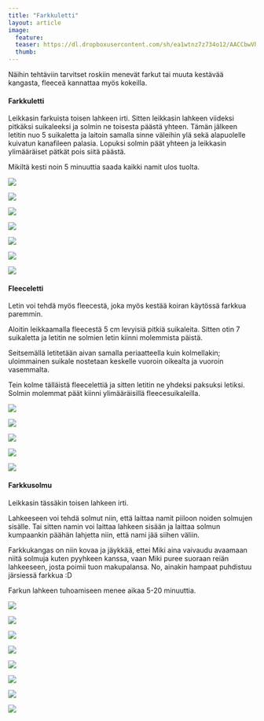 ```yaml
---
title: "Farkkuletti"
layout: article
image:
  feature:
  teaser: https://dl.dropboxusercontent.com/sh/ea1wtnz7z734o12/AACCbwVhSL25ggboCWiz_6G0a/aktivointi/farkkuletti/DS02297-245px.jpg
  thumb:
---
```

Näihin tehtäviin tarvitset roskiin menevät farkut tai muuta kestävää kangasta, fleeceä kannattaa myös kokeilla.

#### Farkkuletti

Leikkasin farkuista toisen lahkeen irti. Sitten leikkasin lahkeen viideksi pitkäksi suikaleeksi ja solmin ne toisesta päästä yhteen. Tämän jälkeen letitin nuo 5 suikaletta ja laitoin samalla sinne väleihin ylä sekä alapuolelle kuivatun kanafileen palasia. Lopuksi solmin päät yhteen ja leikkasin ylimääräiset pätkät pois siitä päästä.

Mikiltä kesti noin 5 minuuttia saada kaikki namit ulos tuolta.

[![](https://dl.dropboxusercontent.com/sh/ea1wtnz7z734o12/AAAONMY3DZyJowAruumUYZC8a/aktivointi/farkkuletti/DS02273-800px.jpg)](https://dl.dropboxusercontent.com/sh/ea1wtnz7z734o12/AADaXbSIX_DUcrnrN_rvgK3ua/aktivointi/farkkuletti/DS02273.jpg)

[![](https://dl.dropboxusercontent.com/sh/ea1wtnz7z734o12/AABoB17YnS8gWTuB_ujfaQdwa/aktivointi/farkkuletti/DS02284-800px.jpg)](https://dl.dropboxusercontent.com/sh/ea1wtnz7z734o12/AAC3bMJE1aJQhBO978gTzodJa/aktivointi/farkkuletti/DS02284.jpg)

[![](https://dl.dropboxusercontent.com/sh/ea1wtnz7z734o12/AACPFuQmgmD6k9bhNfQaWp0sa/aktivointi/farkkuletti/DS02297-800px.jpg)](https://dl.dropboxusercontent.com/sh/ea1wtnz7z734o12/AAAaJPBcXVz7vtBj6pfudSPNa/aktivointi/farkkuletti/DS02297.jpg)

[![](https://dl.dropboxusercontent.com/sh/ea1wtnz7z734o12/AABynJdTy5WX3UdAYN7Qg3T4a/aktivointi/farkkuletti/DS02326-800px.jpg)](https://dl.dropboxusercontent.com/sh/ea1wtnz7z734o12/AADxODbb2CrmAxIALYtFb4Kea/aktivointi/farkkuletti/DS02326.jpg)

[![](https://dl.dropboxusercontent.com/sh/ea1wtnz7z734o12/AAB4unGgyObMQvwphTWWqjC_a/aktivointi/farkkuletti/DS02337-800px.jpg)](https://dl.dropboxusercontent.com/sh/ea1wtnz7z734o12/AAAUpktkzmEpt9L0ka-twwNia/aktivointi/farkkuletti/DS02337.jpg)

[![](https://dl.dropboxusercontent.com/sh/ea1wtnz7z734o12/AABU1HUVRhMDZJmVSUA1ziFVa/aktivointi/farkkuletti/DS02264-800px.jpg)](https://dl.dropboxusercontent.com/sh/ea1wtnz7z734o12/AAAPmKkHHk96BFG9lYSzqXmxa/aktivointi/farkkuletti/DS02264.jpg)

[![](https://dl.dropboxusercontent.com/sh/ea1wtnz7z734o12/AABvJrh_olMl2y1Q2-5FH6Cca/aktivointi/farkkuletti/DS02261-800px.jpg)](https://dl.dropboxusercontent.com/sh/ea1wtnz7z734o12/AABmiL1Clv7qko07pl48tg07a/aktivointi/farkkuletti/DS02261.jpg)

#### Fleeceletti

Letin voi tehdä myös fleecestä, joka myös kestää koiran käytössä farkkua paremmin.

Aloitin leikkaamalla fleecestä 5 cm levyisiä pitkiä suikaleita. Sitten otin 7 suikaletta ja letitin ne solmien letin kiinni molemmista päistä.

Seitsemällä letitetään aivan samalla periaatteella kuin kolmellakin; uloimmainen suikale nostetaan keskelle vuoroin oikealta ja vuoroin vasemmalta.

Tein kolme tälläistä fleecelettiä ja sitten letitin ne yhdeksi paksuksi letiksi. Solmin molemmat päät kiinni ylimääräisillä fleecesuikaleilla.

[![](https://dl.dropboxusercontent.com/sh/ea1wtnz7z734o12/AACo7U18d_x5-2qv2Y-V-BvVa/aktivointi/farkkuletti/DS18070-800px.jpg)](https://dl.dropboxusercontent.com/sh/ea1wtnz7z734o12/AADsAZheXat8jn2YfY2Z2Fdta/aktivointi/farkkuletti/DS18070.jpg)

[![](https://dl.dropboxusercontent.com/sh/ea1wtnz7z734o12/AABVuvPNtczAKwlav6W0bCC-a/aktivointi/farkkuletti/DS18079-800px.jpg)](https://dl.dropboxusercontent.com/sh/ea1wtnz7z734o12/AAAQMzG3YAFmD506JA7KFP8ta/aktivointi/farkkuletti/DS18079.jpg)

[![](https://dl.dropboxusercontent.com/sh/ea1wtnz7z734o12/AABxoFG4uqfieYoR03H9a8hIa/aktivointi/farkkuletti/DS18110-800px.jpg)](https://dl.dropboxusercontent.com/sh/ea1wtnz7z734o12/AAA6dThBwXIRXSF4GL5VjofPa/aktivointi/farkkuletti/DS18110.jpg)

[![](https://dl.dropboxusercontent.com/sh/ea1wtnz7z734o12/AAC0azRqdsxZ62uyvjcHEpzua/aktivointi/farkkuletti/DS18137-800px.jpg)](https://dl.dropboxusercontent.com/sh/ea1wtnz7z734o12/AAAFJ_82jmu8upjXzuMl60TSa/aktivointi/farkkuletti/DS18137.jpg)

[![](https://dl.dropboxusercontent.com/sh/ea1wtnz7z734o12/AABtogRFUQ3pBKKgIA7RiWc6a/aktivointi/farkkuletti/fleeceletti_kollaasi-800px.jpg)](https://dl.dropboxusercontent.com/sh/ea1wtnz7z734o12/AADYRhUiLlF2IqD-s1cLv5mPa/aktivointi/farkkuletti/fleeceletti_kollaasi.jpg)

#### Farkkusolmu

Leikkasin tässäkin toisen lahkeen irti.

Lahkeeseen voi tehdä solmut niin, että laittaa namit piiloon noiden solmujen sisälle. Tai sitten namin voi laittaa lahkeen sisään ja laittaa solmun kumpaankin päähän lahjetta niin, että nami jää siihen väliin.

Farkkukangas on niin kovaa ja jäykkää, ettei Miki aina vaivaudu avaamaan niitä solmuja kuten pyyhkeen kanssa, vaan Miki puree suoraan reiän lahkeeseen, josta poimii tuon makupalansa. No, ainakin hampaat puhdistuu järsiessä farkkua :D

Farkun lahkeen tuhoamiseen menee aikaa 5-20 minuuttia.

[![](https://dl.dropboxusercontent.com/sh/ea1wtnz7z734o12/AACYflP_VoQMMd_KNiiFNRZOa/aktivointi/farkkuletti/DS02434-800px.jpg)](https://dl.dropboxusercontent.com/sh/ea1wtnz7z734o12/AAAXF3IhO3hhcVygPim3FdSca/aktivointi/farkkuletti/DS02434.jpg)

[![](https://dl.dropboxusercontent.com/sh/ea1wtnz7z734o12/AAB9JHIGV_tjIHpoTg2DzRava/aktivointi/farkkuletti/DS02443-800px.jpg)](https://dl.dropboxusercontent.com/sh/ea1wtnz7z734o12/AACyiX2iuMLSzobRIQB8WDLWa/aktivointi/farkkuletti/DS02443.jpg)

[![](https://dl.dropboxusercontent.com/sh/ea1wtnz7z734o12/AAAQO6SFgpTKby_Iy971WO1aa/aktivointi/farkkuletti/DS02562-800px.jpg)](https://dl.dropboxusercontent.com/sh/ea1wtnz7z734o12/AACSYmwxW7GmiJ8DwuLQff1la/aktivointi/farkkuletti/DS02562.jpg)

[![](https://dl.dropboxusercontent.com/sh/ea1wtnz7z734o12/AACwUU6aBtHKBmkWAc5-wL18a/aktivointi/farkkuletti/DS02566-800px.jpg)](https://dl.dropboxusercontent.com/sh/ea1wtnz7z734o12/AACR4vvdO9SUXQK7ijB7PRFDa/aktivointi/farkkuletti/DS02566.jpg)

[![](https://dl.dropboxusercontent.com/sh/ea1wtnz7z734o12/AACI3I6LZQNSK1udrksN2Dqxa/aktivointi/farkkuletti/DS02579-800px.jpg)](https://dl.dropboxusercontent.com/sh/ea1wtnz7z734o12/AAADCX7X86RG5am5NbYGsCqya/aktivointi/farkkuletti/DS02579.jpg)

[![](https://dl.dropboxusercontent.com/sh/ea1wtnz7z734o12/AAChwfY69LJmkzgOZXZfhJwra/aktivointi/farkkuletti/DS02692-800px.jpg)](https://dl.dropboxusercontent.com/sh/ea1wtnz7z734o12/AAACZM6MIgzXfQpT1CYXBaTXa/aktivointi/farkkuletti/DS02692.jpg)

[![](https://dl.dropboxusercontent.com/sh/ea1wtnz7z734o12/AABim-M3H1A8V4ecO1hIBgr1a/aktivointi/farkkuletti/DS02706-800px.jpg)](https://dl.dropboxusercontent.com/sh/ea1wtnz7z734o12/AADr50lxdoYFfS8zq3WQMLWWa/aktivointi/farkkuletti/DS02706.jpg)

[![](https://dl.dropboxusercontent.com/sh/ea1wtnz7z734o12/AACMpI26MODbELeaXDsTv4-Ha/aktivointi/farkkuletti/DS02428-800px.jpg)](https://dl.dropboxusercontent.com/sh/ea1wtnz7z734o12/AABXA0-gxboAX1Sk5SbWNbIwa/aktivointi/farkkuletti/DS02428.jpg)
